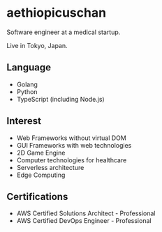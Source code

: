 # aethiopicuschan

Software engineer at a medical startup.

Live in Tokyo, Japan.

## Language

- Golang
- Python
- TypeScript (including Node.js)

## Interest

- Web Frameworks without virtual DOM
- GUI Frameworks with web technologies
- 2D Game Engine
- Computer technologies for healthcare
- Serverless architecture
- Edge Computing

## Certifications

- AWS Certified Solutions Architect - Professional
- AWS Certified DevOps Engineer - Professional
